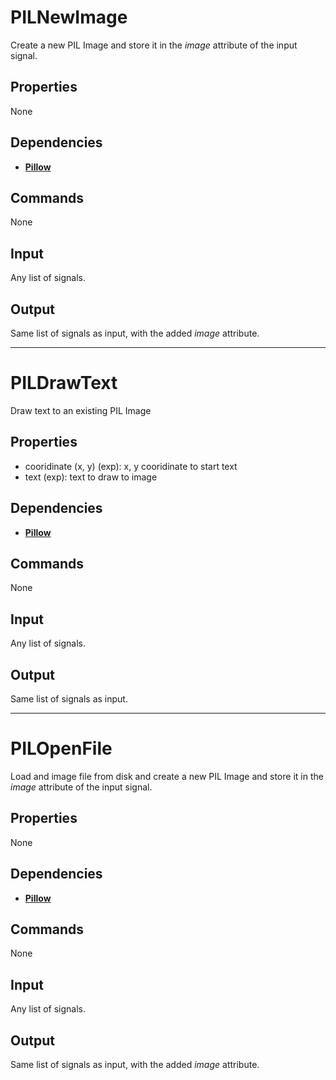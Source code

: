 PILNewImage
===========

Create a new PIL Image and store it in the *image* attribute of the input signal.

Properties
----------
None

Dependencies
------------
-   [**Pillow**](https://pypi.python.org/pypi/Pillow)

Commands
--------
None

Input
-----
Any list of signals.

Output
------
Same list of signals as input, with the added *image* attribute.

------------------------------------------------------------------------------

PILDrawText
===========

Draw text to an existing PIL Image

Properties
----------
-   cooridinate (x, y) (exp): x, y cooridinate to start text
-   text (exp): text to draw to image

Dependencies
------------
-   [**Pillow**](https://pypi.python.org/pypi/Pillow)

Commands
--------
None

Input
-----
Any list of signals.

Output
------
Same list of signals as input.

------------------------------------------------------------------------------

PILOpenFile
===========

Load and image file from disk and create a new PIL Image and store it in the *image* attribute of the input signal.

Properties
----------
None

Dependencies
------------
-   [**Pillow**](https://pypi.python.org/pypi/Pillow)

Commands
--------
None

Input
-----
Any list of signals.

Output
------
Same list of signals as input, with the added *image* attribute.
